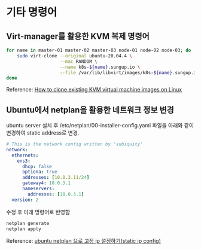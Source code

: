 # 기타 명령어

## Virt-manager를 활용한 KVM 복제 명령어

```bash
for name in master-01 master-02 master-03 node-01 node-02 node-03; do
    sudo virt-clone --original ubuntu-20.04.4 \
                    --mac RANDOM \
                    --name k8s-${name}.sungup.io \
                    --file /var/lib/libvirt/images/k8s-${name}.sungup.io.qcow2; 
done
```

Reference: [How to clone existing KVM virtual machine images on Linux
](https://www.cyberciti.biz/faq/how-to-clone-existing-kvm-virtual-machine-images-on-linux/)

## Ubuntu에서 netplan을 활용한 네트워크 정보 변경

ubuntu server 설치 후 /etc/netplan/00-installer-config.yaml 파일을 아래와 같이 변경하여 static address로 변경.

```yaml
# This is the network config written by 'subiquity'
network:
  ethernets:
    ens3:
      dhcp: false
      optiona: true
      addresses: [10.0.3.11/24]
      gateway4: 10.0.3.1
      nameservers:
        addresses: [10.0.3.1]
  version: 2
```

수정 후 아래 명령어로 반영함

```bash
netplan generate
netplan apply
```

Reference: [ubuntu netplan 으로 고정 ip 설정하기(static ip config)](https://www.lesstif.com/lpt/ubuntu-netplan-ip-static-ip-config-61899302.html)
